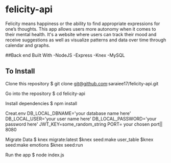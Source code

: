 # felicity-api

Felicity means happiness or the ability to find appropriate expressions for one’s thoughts. This app allows users more autonomy when it comes to their mental health. It's a website where users can track their mood and receive suggestions as well as visualize patterns and data over time through calendar and graphs.


##Back end Built With
-NodeJS
-Express
-Knex
-MySQL

## To Install

Clone this repository
$ git clone git@github.com:saraiee17/felicity-api.git

Go into the repository
$ cd felicity-api

Install dependencies
$ npm install

Creat.env
DB_LOCAL_DBNAME='your database name here'
DB_LOCAL_USER='your user name here'
DB_LOCAL_PASSWORD='your password here'
JWT_KEY=some_random_string
PORT= your chosen port|| 8080

Migrate Data 
$ knex migrate:latest
$knex seed:make user_table
$knex seed:make emotions
$knex seed:run

Run the app
$ node index.js
